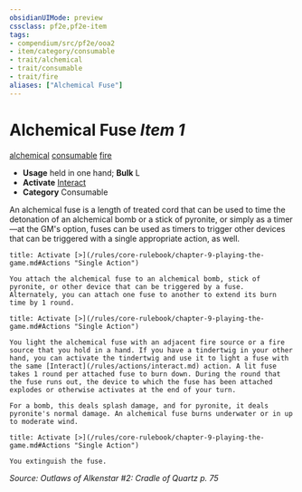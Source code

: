 ```yaml
---
obsidianUIMode: preview
cssclass: pf2e,pf2e-item
tags:
- compendium/src/pf2e/ooa2
- item/category/consumable
- trait/alchemical
- trait/consumable
- trait/fire
aliases: ["Alchemical Fuse"]
---
```

# Alchemical Fuse *Item 1*  
[alchemical](/rules/traits/alchemical.md)  [consumable](/rules/traits/consumable.md)  [fire](/rules/traits/fire.md)  

- **Usage** held in one hand; **Bulk** L
- **Activate** [Interact](/rules/actions/interact.md)
- **Category** Consumable

An alchemical fuse is a length of treated cord that can be used to time the detonation of an alchemical bomb or a stick of pyronite, or simply as a timer—at the GM's option, fuses can be used as timers to trigger other devices that can be triggered with a single appropriate action, as well.

```ad-embed-ability
title: Activate [>](/rules/core-rulebook/chapter-9-playing-the-game.md#Actions "Single Action")

You attach the alchemical fuse to an alchemical bomb, stick of pyronite, or other device that can be triggered by a fuse. Alternately, you can attach one fuse to another to extend its burn time by 1 round.
```

```ad-embed-ability
title: Activate [>](/rules/core-rulebook/chapter-9-playing-the-game.md#Actions "Single Action")

You light the alchemical fuse with an adjacent fire source or a fire source that you hold in a hand. If you have a tindertwig in your other hand, you can activate the tindertwig and use it to light a fuse with the same [Interact](/rules/actions/interact.md) action. A lit fuse takes 1 round per attached fuse to burn down. During the round that the fuse runs out, the device to which the fuse has been attached explodes or otherwise activates at the end of your turn.

For a bomb, this deals splash damage, and for pyronite, it deals pyronite's normal damage. An alchemical fuse burns underwater or in up to moderate wind.
```

```ad-embed-ability
title: Activate [>](/rules/core-rulebook/chapter-9-playing-the-game.md#Actions "Single Action")

You extinguish the fuse.
```

*Source: Outlaws of Alkenstar #2: Cradle of Quartz p. 75*